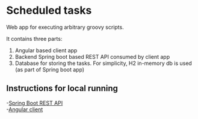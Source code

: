 # Scheduled tasks
Web app for executing arbitrary groovy scripts.

It contains three parts:
1. Angular based client app
2. Backend Spring boot based REST API consumed by client app
3. Database for storing the tasks. For simplicity, H2 in-memory db is used (as part of Spring boot app)

## Instructions for local running
-[Spring Boot REST API](scheduler-app/README.md)  
-[Angular client](scheduler-client/README.md)
